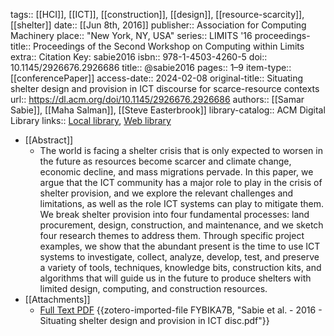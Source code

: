 tags:: [[HCI]], [[ICT]], [[construction]], [[design]], [[resource-scarcity]], [[shelter]]
date:: [[Jun 8th, 2016]]
publisher:: Association for Computing Machinery
place:: "New York, NY, USA"
series:: LIMITS '16
proceedings-title:: Proceedings of the Second Workshop on Computing within Limits
extra:: Citation Key: sabie2016
isbn:: 978-1-4503-4260-5
doi:: 10.1145/2926676.2926686
title:: @sabie2016
pages:: 1–9
item-type:: [[conferencePaper]]
access-date:: 2024-02-08
original-title:: Situating shelter design and provision in ICT discourse for scarce-resource contexts
url:: https://dl.acm.org/doi/10.1145/2926676.2926686
authors:: [[Samar Sabie]], [[Maha Salman]], [[Steve Easterbrook]]
library-catalog:: ACM Digital Library
links:: [Local library](zotero://select/groups/2386895/items/X8BN92N3), [Web library](https://www.zotero.org/groups/2386895/items/X8BN92N3)

- [[Abstract]]
	- The world is facing a shelter crisis that is only expected to worsen in the future as resources become scarcer and climate change, economic decline, and mass migrations pervade. In this paper, we argue that the ICT community has a major role to play in the crisis of shelter provision, and we explore the relevant challenges and limitations, as well as the role ICT systems can play to mitigate them. We break shelter provision into four fundamental processes: land procurement, design, construction, and maintenance, and we sketch four research themes to address them. Through specific project examples, we show that the abundant present is the time to use ICT systems to investigate, collect, analyze, develop, test, and preserve a variety of tools, techniques, knowledge bits, construction kits, and algorithms that will guide us in the future to produce shelters with limited design, computing, and construction resources.
- [[Attachments]]
	- [Full Text PDF](https://dl.acm.org/doi/pdf/10.1145/2926676.2926686) {{zotero-imported-file FYBIKA7B, "Sabie et al. - 2016 - Situating shelter design and provision in ICT disc.pdf"}}